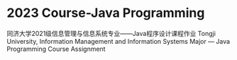 # 2023 Course-Java Programming
同济大学2021级信息管理与信息系统专业——Java程序设计课程作业
Tongji University, Information Management and Information Systems Major — Java Programming Course Assignment
